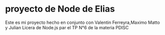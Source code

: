 # proyecto de Node de Elias
Este es mi proyecto hecho en conjunto con Valentin Ferreyra,Maximo Matto y Julian Licera de Node.js par el TP N°6 de la materia PDISC
